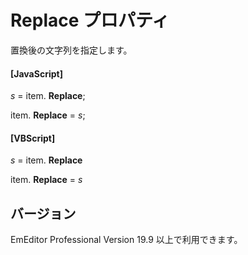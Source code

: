# Replace プロパティ

置換後の文字列を指定します。

#### \[JavaScript\]

_s_ =
item. **Replace**;

item. **Replace** = _s_;

#### \[VBScript\]

_s_ =
item. **Replace**

item. **Replace** = _s_

## バージョン

EmEditor Professional Version 19.9 以上で利用できます。